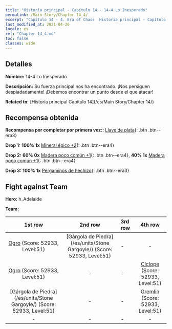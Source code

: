 ```yaml
---
title: "Historia principal - Capítulo 14 - 14-4 Lo Inesperado"
permalink: /Main Story/Chapter 14_4/
excerpt: "Capítulo 14 - 4. Era of Chaos  Historia principal - Capítulo 14_4. 14-4 Lo Inesperado"
last_modified_at: 2021-04-26
locale: es
ref: "Chapter 14_4.md"
toc: false
classes: wide
---
```


## Detalles

 **Nombre:** 14-4 Lo Inesperado

 **Descripción:** Su fuerza principal nos ha encontrado. ¡Nos persiguen despiadadamente! ¡Debemos encontrar un punto desde el que atacar!

 **Related to:** [Historia principal Capítulo 14](/es/Main Story/Chapter 14/)

## Recompensa obtenida

 **Recompensa por completar por primera vez::** [Llave de plata](/ItemsES/con_693/){: .btn .btn--era3}

 **Drop 1:** **100% 1x** [Mineral épico +2](/ItemsES/mat_47/){: .btn .btn--era4}

 **Drop 2:** **60% 0x** [Madera poco común +1](/ItemsES/mat_41/){: .btn .btn--era4}, **40% 1x** [Madera poco común +1](/ItemsES/mat_41/){: .btn .btn--era4}

 **Drop 3:** **100% 1x** [Pergaminos de hechizo](/ItemsES/con_694/){: .btn .btn--era3}


## Fight against Team
 **Hero:** h_Adelaide

 **Team:**


  | 1st row | 2nd row | 3rd row | 4th row |
  |:----:|:----:|:----|:----:|
  | [Ogro](/es/units/Ogre/) (Score: 52933, Level:51)  | [Gárgola de Piedra](/es/units/Stone Gargoyle/) (Score: 52933, Level:51)  | - | - |
  | [Ogro](/es/units/Ogre/) (Score: 52933, Level:51)  | - | - | [Cíclope](/es/units/Cyclops/) (Score: 52933, Level:51)  |
  | [Gárgola de Piedra](/es/units/Stone Gargoyle/) (Score: 52933, Level:51)  | - | - | [Gremlin](/es/units/Gremlin/) (Score: 52933, Level:51)  |
  | - | - | - | - |


